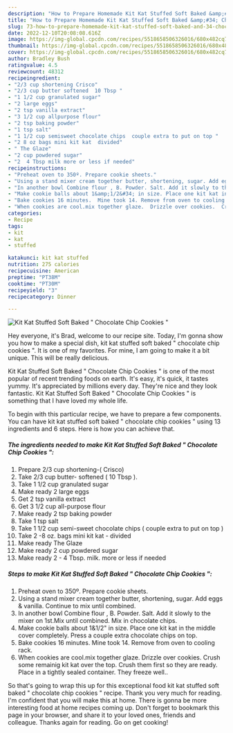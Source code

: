 ```yaml
---
description: "How to Prepare Homemade Kit Kat Stuffed Soft Baked &amp;#34; Chocolate Chip Cookies &amp;#34;"
title: "How to Prepare Homemade Kit Kat Stuffed Soft Baked &amp;#34; Chocolate Chip Cookies &amp;#34;"
slug: 73-how-to-prepare-homemade-kit-kat-stuffed-soft-baked-and-34-chocolate-chip-cookies-and-34
date: 2022-12-10T20:08:08.616Z
image: https://img-global.cpcdn.com/recipes/5518658506326016/680x482cq70/kit-kat-stuffed-soft-baked-chocolate-chip-cookies-recipe-main-photo.jpg
thumbnail: https://img-global.cpcdn.com/recipes/5518658506326016/680x482cq70/kit-kat-stuffed-soft-baked-chocolate-chip-cookies-recipe-main-photo.jpg
cover: https://img-global.cpcdn.com/recipes/5518658506326016/680x482cq70/kit-kat-stuffed-soft-baked-chocolate-chip-cookies-recipe-main-photo.jpg
author: Bradley Bush
ratingvalue: 4.5
reviewcount: 48312
recipeingredient:
- "2/3 cup shortening Crisco"
- "2/3 cup butter softened  10 Tbsp "
- "1 1/2 cup granulated sugar"
- "2 large eggs"
- "2 tsp vanilla extract"
- "3 1/2 cup allpurpose flour"
- "2 tsp baking powder"
- "1 tsp salt"
- "1 1/2 cup semisweet chocolate chips  couple extra to put on top "
- "2 8 oz bags mini kit kat  divided"
- " The Glaze"
- "2 cup powdered sugar"
- "2  4 Tbsp milk more or less if needed"
recipeinstructions:
- "Preheat oven to 350º. Prepare cookie sheets."
- "Using a stand mixer cream together butter, shortening, sugar. Add eggs &amp; vanilla. Continue to mix until combined."
- "In another bowl Combine flour , B. Powder. Salt. Add it slowly to the mixer on 1st.Mix until combined.  Mix in chocolate chips."
- "Make cookie balls about 1&amp;1/2&#34; in size. Place one kit kat in the middle cover completely. Press a couple extra  chocolate  chips on top."
- "Bake cookies 16 minutes.  Mine took 14. Remove from oven to cooling rack."
- "When cookies are cool.mix together glaze.  Drizzle over cookies.  Crush some remainig kit kat over the top. Crush them first  so they are ready. Place in a tightly sealed container. They freeze well.."
categories:
- Recipe
tags:
- kit
- kat
- stuffed

katakunci: kit kat stuffed 
nutrition: 275 calories
recipecuisine: American
preptime: "PT38M"
cooktime: "PT30M"
recipeyield: "3"
recipecategory: Dinner

---
```



![Kit Kat Stuffed Soft Baked &#34; Chocolate Chip Cookies &#34;](https://img-global.cpcdn.com/recipes/5518658506326016/680x482cq70/kit-kat-stuffed-soft-baked-chocolate-chip-cookies-recipe-main-photo.jpg)

Hey everyone, it's Brad, welcome to our recipe site. Today, I'm gonna show you how to make a special dish, kit kat stuffed soft baked &#34; chocolate chip cookies &#34;. It is one of my favorites. For mine, I am going to make it a bit unique. This will be really delicious.



Kit Kat Stuffed Soft Baked &#34; Chocolate Chip Cookies &#34; is one of the most popular of recent trending foods on earth. It's easy, it's quick, it tastes yummy. It's appreciated by millions every day. They're nice and they look fantastic. Kit Kat Stuffed Soft Baked &#34; Chocolate Chip Cookies &#34; is something that I have loved my whole life.


To begin with this particular recipe, we have to prepare a few components. You can have kit kat stuffed soft baked &#34; chocolate chip cookies &#34; using 13 ingredients and 6 steps. Here is how you can achieve that.

<!--inarticleads1-->

##### The ingredients needed to make Kit Kat Stuffed Soft Baked &#34; Chocolate Chip Cookies &#34;:

1. Prepare 2/3 cup shortening-( Crisco)
1. Take 2/3 cup butter- softened ( 10 Tbsp ).
1. Take 1 1/2 cup granulated sugar
1. Make ready 2 large eggs
1. Get 2 tsp vanilla extract
1. Get 3 1/2 cup all-purpose flour
1. Make ready 2 tsp baking powder
1. Take 1 tsp salt
1. Take 1 1/2 cup semi-sweet chocolate chips ( couple extra to put on top )
1. Take 2 -8 oz. bags mini kit kat - divided
1. Make ready  The Glaze
1. Make ready 2 cup powdered sugar
1. Make ready 2 - 4 Tbsp. milk. more or less if needed




<!--inarticleads2-->

##### Steps to make Kit Kat Stuffed Soft Baked &#34; Chocolate Chip Cookies &#34;:

1. Preheat oven to 350º. Prepare cookie sheets.
1. Using a stand mixer cream together butter, shortening, sugar. Add eggs &amp; vanilla. Continue to mix until combined.
1. In another bowl Combine flour , B. Powder. Salt. Add it slowly to the mixer on 1st.Mix until combined.  Mix in chocolate chips.
1. Make cookie balls about 1&amp;1/2&#34; in size. Place one kit kat in the middle cover completely. Press a couple extra  chocolate  chips on top.
1. Bake cookies 16 minutes.  Mine took 14. Remove from oven to cooling rack.
1. When cookies are cool.mix together glaze.  Drizzle over cookies.  Crush some remainig kit kat over the top. Crush them first  so they are ready. Place in a tightly sealed container. They freeze well..




So that's going to wrap this up for this exceptional food kit kat stuffed soft baked &#34; chocolate chip cookies &#34; recipe. Thank you very much for reading. I'm confident that you will make this at home. There is gonna be more interesting food at home recipes coming up. Don't forget to bookmark this page in your browser, and share it to your loved ones, friends and colleague. Thanks again for reading. Go on get cooking!
